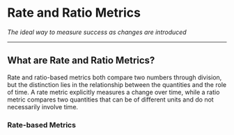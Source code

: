 # Rate and Ratio Metrics
*The ideal way to measure success as changes are introduced*

---

## What are Rate and Ratio Metrics?

Rate and ratio-based metrics both compare two numbers through division, but the distinction lies in the relationship between the quantities and the role of time. A rate metric explicitly measures a change over time, while a ratio metric compares two quantities that can be of different units and do not necessarily involve time. 

### Rate-based Metrics
